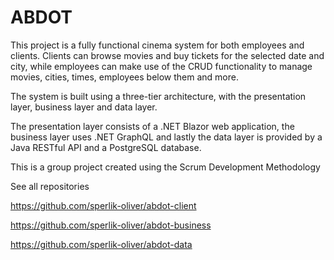 # ABDOT

This project is a fully functional cinema system for both employees and clients. Clients can browse movies and buy tickets for the selected date and city, while employees can make use of the CRUD functionality to manage movies, cities, times, employees below them and more.

The system is built using a three-tier architecture, with the presentation layer, business layer and data layer.

The presentation layer consists of a .NET Blazor web application, the business layer uses .NET GraphQL and lastly the data layer is provided by a Java RESTful API and a PostgreSQL database.

This is a group project created using the Scrum Development Methodology

See all repositories 

https://github.com/sperlik-oliver/abdot-client

https://github.com/sperlik-oliver/abdot-business

https://github.com/sperlik-oliver/abdot-data
